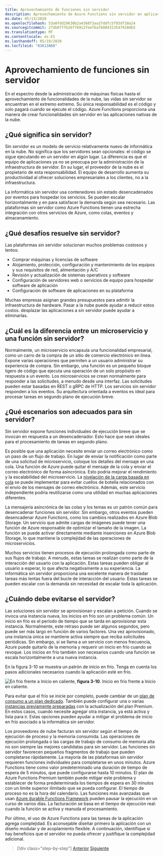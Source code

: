 ```yaml
---
title: Aprovechamiento de funciones sin servidor
description: Aprovechamiento de Azure Functions sin servidor en aplicaciones nativas de la nube
ms.date: 05/13/2020
ms.openlocfilehash: 53a0fdd29630b2a4368f3aa37ddfc5f93df10a24
ms.sourcegitcommit: 27db07ffb26f76912feefba7b884313547410db5
ms.translationtype: MT
ms.contentlocale: es-ES
ms.lasthandoff: 05/19/2020
ms.locfileid: "83613868"
---
```

# <a name="leveraging-serverless-functions"></a>Aprovechamiento de funciones sin servidor

En el espectro desde la administración de máquinas físicas hasta el aprovechamiento de funcionalidades de la nube, las vidas sin servidor se encuentran en el extremo extremo. Su única responsabilidad es el código y solo pagará cuando se ejecute el código. Azure Functions proporciona una manera de crear funcionalidades sin servidor en las aplicaciones nativas de la nube.

## <a name="what-is-serverless"></a>¿Qué significa sin servidor?

Sin servidor es un modelo de servicio relativamente nuevo de informática en la nube. No significa que los servidores sean opcionales: el código se sigue ejecutando en un servidor en algún lugar. La diferencia es que el equipo de aplicaciones ya no se preocupa por la administración de la infraestructura de servidor. En su lugar, el proveedor de la nube es el propietario de esta responsabilidad. El equipo de desarrollo aumenta su productividad al ofrecer soluciones empresariales a los clientes, no a la infraestructura.

La informática sin servidor usa contenedores sin estado desencadenados por eventos para hospedar los servicios. Se pueden escalar horizontalmente y en para satisfacer la demanda según sea necesario. Las plataformas sin servidor como Azure Functions tienen una estrecha integración con otros servicios de Azure, como colas, eventos y almacenamiento.

## <a name="what-challenges-are-solved-by-serverless"></a>¿Qué desafíos resuelve sin servidor?

Las plataformas sin servidor solucionan muchos problemas costosos y lentos:

- Comprar máquinas y licencias de software
- Alojamiento, protección, configuración y mantenimiento de los equipos y sus requisitos de red, alimentación y A/C
- Revisión y actualización de sistemas operativos y software
- Configuración de servidores web o servicios de equipo para hospedar software de aplicación
- Configuración de software de aplicaciones en su plataforma

Muchas empresas asignan grandes presupuestos para admitir la infraestructura de hardware. Pasar a la nube puede ayudar a reducir estos costos. desplazar las aplicaciones a sin servidor puede ayudar a eliminarlas.

## <a name="what-is-the-difference-between-a-microservice-and-a-serverless-function"></a>¿Cuál es la diferencia entre un microservicio y una función sin servidor?

Normalmente, un microservicio encapsula una funcionalidad empresarial, como un carro de la compra de un sitio de comercio electrónico en línea. Expone varias operaciones que permiten a un usuario administrar su experiencia de compra. Sin embargo, una función es un pequeño bloque ligero de código que ejecuta una operación de un solo propósito en respuesta a un evento.
Los microservicios se crean normalmente para responder a las solicitudes, a menudo desde una interfaz. Las solicitudes pueden estar basadas en REST o gRPC de HTTP. Los servicios sin servidor responden a los eventos. Su arquitectura orientada a eventos es ideal para procesar tareas en segundo plano de ejecución breve.

## <a name="what-scenarios-are-appropriate-for-serverless"></a>¿Qué escenarios son adecuados para sin servidor?

Sin servidor expone funciones individuales de ejecución breve que se invocan en respuesta a un desencadenador. Esto hace que sean ideales para el procesamiento de tareas en segundo plano.

Es posible que una aplicación necesite enviar un correo electrónico como un paso de un flujo de trabajo. En lugar de enviar la notificación como parte de una solicitud de microservicio, coloque los detalles del mensaje en una cola. Una función de Azure puede quitar el mensaje de la cola y enviar el correo electrónico de forma asincrónica. Esto podría mejorar el rendimiento y la escalabilidad del microservicio. La [nivelación de la carga basada en cola](https://docs.microsoft.com/azure/architecture/patterns/queue-based-load-leveling) se puede implementar para evitar cuellos de botella relacionados con el envío de los mensajes de correo electrónico. Además, este servicio independiente podría reutilizarse como una utilidad en muchas aplicaciones diferentes.

La mensajería asincrónica de las colas y los temas es un patrón común para desencadenar funciones sin servidor. Sin embargo, otros eventos pueden desencadenar Azure Functions, como los cambios realizados en Azure Blob Storage. Un servicio que admite cargas de imágenes puede tener una función de Azure responsable de optimizar el tamaño de la imagen. La función se puede activar directamente mediante inserciones en Azure Blob Storage, lo que mantiene la complejidad de las operaciones de microservicios.

Muchos servicios tienen procesos de ejecución prolongada como parte de sus flujos de trabajo. A menudo, estas tareas se realizan como parte de la interacción del usuario con la aplicación. Estas tareas pueden obligar al usuario a esperar, lo que afecta negativamente a su experiencia. La informática sin servidor proporciona una excelente manera de trasladar tareas más lentas fuera del bucle de interacción del usuario. Estas tareas se pueden escalar con la demanda sin necesidad de escalar toda la aplicación.

## <a name="when-should-you-avoid-serverless"></a>¿Cuándo debe evitarse el servidor?

Las soluciones sin servidor se aprovisionan y escalan a petición. Cuando se invoca una instancia nueva, los inicios en frío son un problema común. Un inicio en frío es el período de tiempo que se tarda en aprovisionar esta instancia. Normalmente, este retraso puede ser algunos segundos, pero puede ser más largo en función de varios factores. Una vez aprovisionado, una instancia única se mantiene activa siempre que reciba solicitudes periódicas. Sin embargo, si se llama a un servicio con menos frecuencia, Azure puede quitarlo de la memoria y requerir un inicio en frío cuando se revoque. Los inicios en frío también son necesarios cuando una función se escala horizontalmente a una nueva instancia.

En la figura 3-10 se muestra un patrón de inicio en frío. Tenga en cuenta los pasos adicionales necesarios cuando la aplicación esté en frío.

![En frío frente a Inicio en caliente, ](./media/cold-start-warm-start.png)
 **figura 3-10**. Inicio en frío frente a Inicio en caliente.

Para evitar que el frío se inicie por completo, puede cambiar de un [plan de consumo a un plan dedicado](https://azure.microsoft.com/blog/understanding-serverless-cold-start/). También puede configurar una o varias [instancias previamente preparadas](https://docs.microsoft.com/azure/azure-functions/functions-premium-plan#pre-warmed-instances) con la actualización del plan Premium. En estos casos, cuando necesite agregar otra instancia, ya está activa y lista para ir. Estas opciones pueden ayudar a mitigar el problema de inicio en frío asociado a la informática sin servidor.

Los proveedores de nube facturan sin servidor según el tiempo de ejecución de proceso y la memoria consumida. Las operaciones de ejecución prolongada o las cargas de trabajo de consumo de memoria alta no son siempre las mejores candidatas para sin servidor. Las funciones sin servidor favorecen pequeños fragmentos de trabajo que pueden completarse rápidamente. La mayoría de las plataformas sin servidor requieren funciones individuales para completarse en unos minutos. Azure Functions tiene como valor predeterminado una duración de tiempo de espera de 5 minutos, que puede configurarse hasta 10 minutos. El plan de Azure Functions Premium también puede mitigar este problema y establecer de forma predeterminada los tiempos de espera en 30 minutos con un límite superior ilimitado que se pueda configurar. El tiempo de proceso no es la hora del calendario. Las funciones más avanzadas que usan [Azure durable Functions Framework](https://docs.microsoft.com/azure/azure-functions/durable/durable-functions-overview?tabs=csharp) pueden pausar la ejecución en un curso de varios días. La facturación se basa en el tiempo de ejecución real: cuando la función se activa y reanuda el procesamiento.

Por último, el uso de Azure Functions para las tareas de la aplicación agrega complejidad. Es aconsejable diseñar primero la aplicación con un diseño modular y de acoplamiento flexible. A continuación, identifique si hay beneficios que el servidor no pueda ofrecer y justifique la complejidad adicional.

>[!div class="step-by-step"]
>[Anterior](leverage-containers-orchestrators.md)
>[Siguiente](combine-containers-serverless-approaches.md)
